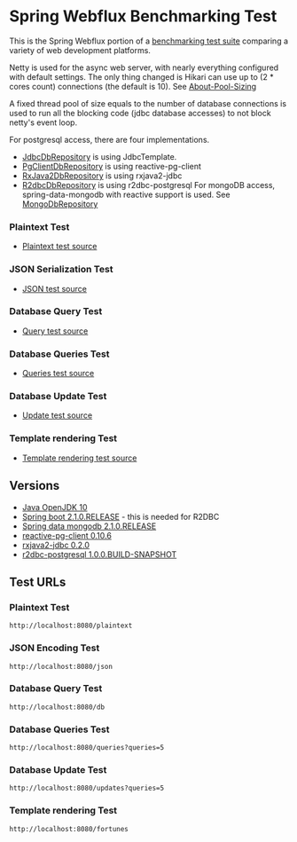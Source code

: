 # Spring Webflux Benchmarking Test

This is the Spring Webflux portion of a [benchmarking test suite](../) comparing a variety of web development platforms.

Netty is used for the async web server, with nearly everything configured with default settings. The only thing changed is Hikari can use up to (2 * cores count) connections (the default is 10). See [About-Pool-Sizing](https://github.com/brettwooldridge/HikariCP/wiki/About-Pool-Sizing)

A fixed thread pool of size equals to the number of database connections is used to run all the blocking code (jdbc database accesses) to not block netty's event loop.

For postgresql access, there are four implementations.
* [JdbcDbRepository](src/main/java/benchmark/JdbcDbRepository.java) is using JdbcTemplate.
* [PgClientDbRepository](src/main/java/benchmark/PgClientDbRepository.java) is using reactive-pg-client
* [RxJava2DbRepository](src/main/java/benchmark/RxJava2DbRepository.java) is using rxjava2-jdbc
* [R2dbcDbRepository](src/main/java/benchmark/R2dbcDbRepository.java) is using r2dbc-postgresql
For mongoDB access, spring-data-mongodb with reactive support is used. See [MongoDbRepository](src/main/java/benchmark/MongoDbRepository.java)

### Plaintext Test

* [Plaintext test source](src/main/java/benchmark/web/WebfluxRouter.java)

### JSON Serialization Test

* [JSON test source](src/main/java/benchmark/web/WebfluxRouter.java)

### Database Query Test

* [Query test source](src/main/java/benchmark/web/WebfluxRouter.java)

### Database Queries Test

* [Queries test source](src/main/java/benchmark/web/WebfluxRouter.java)

### Database Update Test

* [Update test source](src/main/java/benchmark/web/WebfluxRouter.java)

### Template rendering Test

* [Template rendering test source](src/main/java/benchmark/web/WebfluxRouter.java)

## Versions

* [Java OpenJDK 10](http://openjdk.java.net/)
* [Spring boot 2.1.0.RELEASE](https://spring.io/projects/spring-boot) - this is needed for R2DBC
* [Spring data mongodb 2.1.0.RELEASE](https://projects.spring.io/spring-data-mongodb/)
* [reactive-pg-client 0.10.6](https://github.com/reactiverse/reactive-pg-client)
* [rxjava2-jdbc 0.2.0](https://github.com/davidmoten/rxjava2-jdbc)
* [r2dbc-postgresql 1.0.0.BUILD-SNAPSHOT](https://github.com/r2dbc/r2dbc-postgresql)

## Test URLs

### Plaintext Test

    http://localhost:8080/plaintext

### JSON Encoding Test

    http://localhost:8080/json

### Database Query Test

    http://localhost:8080/db

### Database Queries Test

    http://localhost:8080/queries?queries=5

### Database Update Test

    http://localhost:8080/updates?queries=5

### Template rendering Test

    http://localhost:8080/fortunes
